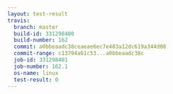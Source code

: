 ```yaml
---
layout: test-result
travis:
  branch: master
  build-id: 331298400
  build-number: 162
  commit: a0bbeaadc38ceaeae6ec7e483a12dc619a344d08
  commit-range: c13794a61c53...a0bbeaadc38c
  job-id: 331298401
  job-number: 162.1
  os-name: linux
  test-result: 0
---
```

